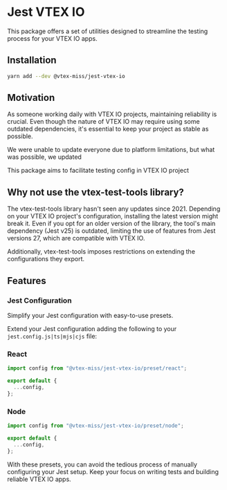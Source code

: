 # Jest VTEX IO

This package offers a set of utilities designed to streamline the testing process for your VTEX IO apps.

## Installation

```sh
yarn add --dev @vtex-miss/jest-vtex-io
```

## Motivation

As someone working daily with VTEX IO projects, maintaining reliability is crucial. Even though the nature of VTEX IO may require using some outdated dependencies, it's essential to keep your project as stable as possible. 

We were unable to update everyone due to platform limitations, but what was possible, we updated

This package aims to facilitate testing config in VTEX IO project

## Why not use the vtex-test-tools library?

The vtex-test-tools library hasn't seen any updates since 2021. Depending on your VTEX IO project's configuration, installing the latest version might break it. Even if you opt for an older version of the library, the tool's main dependency (Jest v25) is outdated, limiting the use of features from Jest versions 27, which are compatible with VTEX IO.

Additionally, vtex-test-tools imposes restrictions on extending the configurations they export.

## Features

### Jest Configuration

Simplify your Jest configuration with easy-to-use presets.

Extend your Jest configuration adding the following to your `jest.config.js|ts|mjs|cjs` file:

### React

```js
import config from "@vtex-miss/jest-vtex-io/preset/react";

export default {
  ...config,
};
```

### Node

```js
import config from "@vtex-miss/jest-vtex-io/preset/node";

export default {
  ...config,
};
```

With these presets, you can avoid the tedious process of manually configuring your Jest setup. Keep your focus on writing tests and building reliable VTEX IO apps.